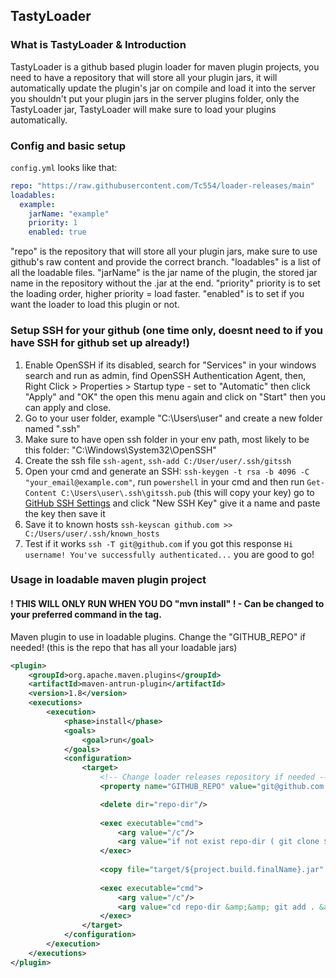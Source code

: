 ## TastyLoader
### What is TastyLoader & Introduction
TastyLoader is a github based plugin loader for maven plugin projects, you need to have a repository that will store all your plugin jars, it will automatically update the plugin's jar on compile and load it into the server
you shouldn't put your plugin jars in the server plugins folder, only the TastyLoader jar, TastyLoader will make sure to load your plugins automatically.

### Config and basic setup
`config.yml` looks like that:
```yml
repo: "https://raw.githubusercontent.com/Tc554/loader-releases/main"
loadables:
  example:
    jarName: "example"
    priority: 1
    enabled: true
```
"repo" is the repository that will store all your plugin jars, make sure to use github's raw content and provide the correct branch.
"loadables" is a list of all the loadable files.
"jarName" is the jar name of the plugin, the stored jar name in the repository without the .jar at the end.
"priority" priority is to set the loading order, higher priority = load faster.
"enabled" is to set if you want the loader to load this plugin or not.

### Setup SSH for your github (one time only, doesnt need to if you have SSH for github set up already!)
1. Enable OpenSSH if its disabled, search for "Services" in your windows search and run as admin, find OpenSSH Authentication Agent, then, Right Click > Properties > Startup type - set to "Automatic" then click "Apply" and "OK" the open this menu again and click on "Start" then you can apply and close.
2. Go to your user folder, example "C:\Users\user" and create a new folder named ".ssh"
3. Make sure to have open ssh folder in your env path, most likely to be this folder: "C:\Windows\System32\OpenSSH"
4. Create the ssh file `ssh-agent`, `ssh-add C:/User/user/.ssh/gitssh`
5. Open your cmd and generate an SSH: `ssh-keygen -t rsa -b 4096 -C "your_email@example.com"`, run `powershell` in your cmd and then run `Get-Content C:\Users\user\.ssh\gitssh.pub` (this will copy your key) go to [GitHub SSH Settings](https://github.com/settings/keys) and click "New SSH Key" give it a name and paste the key then save it
6. Save it to known hosts `ssh-keyscan github.com >> C:/Users/user/.ssh/known_hosts`
7. Test if it works `ssh -T git@github.com` if you got this response `Hi username! You've successfully authenticated...` you are good to go!

### Usage in loadable maven plugin project
#### ! THIS WILL ONLY RUN WHEN YOU DO "mvn install" ! - Can be changed to your preferred command in the <phase></phases> tag.
Maven plugin to use in loadable plugins. Change the "GITHUB_REPO" if needed! (this is the repo that has all your loadable jars)
```xml
<plugin>
    <groupId>org.apache.maven.plugins</groupId>
    <artifactId>maven-antrun-plugin</artifactId>
    <version>1.8</version>
    <executions>
        <execution>
            <phase>install</phase>
            <goals>
                <goal>run</goal>
            </goals>
            <configuration>
                <target>
                    <!-- Change loader releases repository if needed -->
                    <property name="GITHUB_REPO" value="git@github.com:Tc554/loader-releases"/>

                    <delete dir="repo-dir"/>
    
                    <exec executable="cmd">
                        <arg value="/c"/>
                        <arg value="if not exist repo-dir ( git clone ${GITHUB_REPO} ) else ( cd repo-dir &amp;&amp; git pull ${GITHUB_REPO} &amp;&amp; cd .. )"/>
                    </exec>
    
                    <copy file="target/${project.build.finalName}.jar" tofile="repo-dir/${project.build.finalName}.jar"/>
    
                    <exec executable="cmd">
                        <arg value="/c"/>
                        <arg value="cd repo-dir &amp;&amp; git add . &amp;&amp; git commit -m &quot;Updated jar&quot; &amp;&amp; git push ${GITHUB_REPO}"/>
                    </exec>
                </target>
            </configuration>
        </execution>
    </executions>
</plugin>
```
